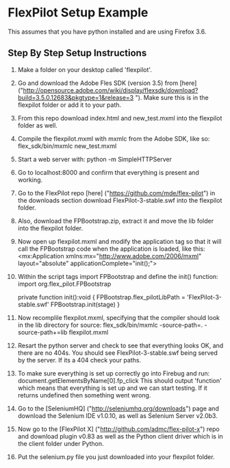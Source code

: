 FlexPilot Setup Example
=======================

This assumes that you have python installed and are using Firefox 3.6.

Step By Step Setup Instructions
-------------------------------

1. Make a folder on your desktop called 'flexpilot'.
2. Go and download the Adobe Fles SDK (version 3.5) from [here]("http://opensource.adobe.com/wiki/display/flexsdk/download?build=3.5.0.12683&pkgtype=1&release=3 "). Make sure this is in the flexpilot folder or add it to your path.
3. From this repo download index.html and new_test.mxml into the flexpilot folder as well.
4. Compile the flexpilot.mxml with mxmlc from the Adobe SDK, like so:
    flex_sdk/bin/mxmlc new_test.mxml
5. Start a web server with:
    python -m SimpleHTTPServer
6. Go to localhost:8000 and confirm that everything is present and working.
7. Go to the FlexPilot repo [here] ("https://github.com/mde/flex-pilot") in the downloads section download FlexPilot-3-stable.swf into the flexpilot folder.
8. Also, download the FPBootstrap.zip, extract it and move the lib folder into the flexpilot folder.
9. Now open up flexpilot.mxml and modify the application tag so that it will call the FPBootstrap code when the application is loaded, like this:
    <mx:Application xmlns:mx="http://www.adobe.com/2006/mxml" layout="absolute" applicationComplete="init();">
10. Within the script tags import FPBootstrap and define the init() function:
    import org.flex_pilot.FPBootstrap

    private function init():void {
      FPBootstrap.flex_pilotLibPath = 'FlexPilot-3-stable.swf'
      FPBootstrap.init(stage)
    }
11. Now recomplile flexpilot.mxml, specifying that the compiler should look in the lib directory for source:
    flex_sdk/bin/mxmlc -source-path=. -source-path+=lib flexpilot.mxml
12. Resart the python server and check to see that everything looks OK, and there are no 404s. You should see FlexPilot-3-stable.swf being served by the server. If its a 404 check your paths.
13. To make sure everything is set up correctly go into Firebug and run:
    document.getElementsByName[0].fp_click
This should output 'function' which means that everything is set up and we can start testing. If it returns undefined then something went wrong.
14. Go to the [SeleniumHQ] ("http://seleniumhq.org/downloads") page and download the Selenium IDE v1.0.10, as well as Selenium Server v2.0b3.
15. Now go to the [FlexPilot X] ("http://github.com/admc/flex-pilot-x") repo and download plugin v0.83 as well as the Python client driver which is in the client folder under Python.
16. Put the selenium.py file you just downloaded into your flexpilot folder.

